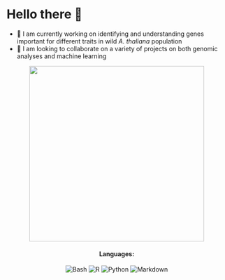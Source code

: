 # Hello there 👋

- 🔭 I am currently working on identifying and understanding genes important for different traits in wild *A. thaliana* population
- 👯 I am looking to collaborate on a variety of projects on both genomic analyses and machine learning


<div style="text-align: center">
  <img src="https://github-readme-stats.vercel.app/api?username=wsfuller&count_private=true&show_icons=true&theme=prussian" width="400">
<br />

#### Languages:
![Bash](https://img.shields.io/badge/bash-%23121011.svg?style=for-the-badge&logo=gnu-bash&logoColor=white)
![R](https://img.shields.io/badge/r-%23276DC3.svg?style=for-the-badge&logo=r&logoColor=white)
![Python](https://img.shields.io/badge/python-%233776AB.svg?style=for-the-badge&logo=python&logoColor=white)
![Markdown](https://img.shields.io/badge/markdown-%23000000.svg?style=for-the-badge&logo=markdown&logoColor=white)
